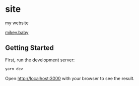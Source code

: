 # site

my website

[mikey.baby](https://mikey.baby)

## Getting Started

First, run the development server:

```bash
yarn dev
```

Open [http://localhost:3000](http://localhost:3000) with your browser to see the result.
